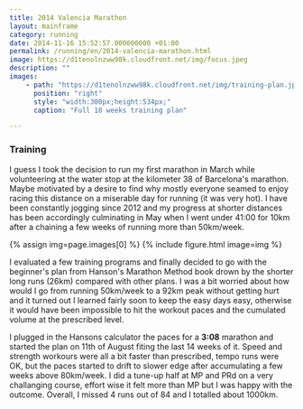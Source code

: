 ```yaml
---
title: 2014 Valencia Marathon
layout: mainframe
category: running
date: 2014-11-16 15:52:57.000000000 +01:00
permalink: /running/en/2014-valencia-marathon.html
image: https://d1tenolnzww98k.cloudfront.net/img/focus.jpeg
description: ""
images:
    - path: "https://d1tenolnzww98k.cloudfront.net/img/training-plan.jpg"
      position: "right"
      style: "width:300px;height:534px;"
      caption: "Full 18 weeks training plan"

---
```


### Training

I guess I took the decision to run my first marathon in March while volunteering at the water stop at the kilometer 38 of Barcelona's marathon. Maybe motivated by a desire to find why mostly everyone seamed to enjoy racing this distance on a miserable day for running (it was very hot). I have been constantly jogging since 2012 and my progress at shorter distances has been accordingly culminating in May when I went under 41:00 for 10km after a chaining a few weeks of running more than 50km/week.

{% assign img=page.images[0] %}
{% include figure.html image=img %}

I evaluated a few training programs and finally decided to go with the beginner's plan from Hanson's Marathon Method book drown by the shorter long runs (26km) compared with other plans. I was a bit worried about how would I go from running 50km/week to a 92km peak without getting hurt and it turned out I learned fairly soon to keep the easy days easy, otherwise it would have been impossible to hit the workout paces and the cumulated volume at the prescribed level.

I plugged in the Hansons calculator the paces for a **3:08** marathon and started the plan on 11th of August fiting the last 14 weeks of it. Speed and strength workours were all a bit faster than prescribed, tempo runs were OK, but the paces started to drift to slower edge after accumulating a few weeks above 80km/week. I did a tune-up half at MP and PRd on a very challanging course, effort wise it felt more than MP but I was happy with the outcome. Overall, I missed 4 runs out of 84 and I totalled about 1000km.


